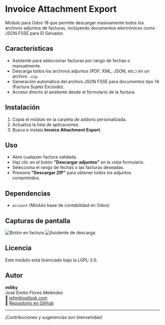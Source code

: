 # Invoice Attachment Export

Módulo para Odoo 18 que permite descargar masivamente todos los archivos adjuntos de facturas, incluyendo documentos electrónicos como JSON FSSE para El Salvador.

## Características

- Asistente para seleccionar facturas por rango de fechas o manualmente.
- Descarga todos los archivos adjuntos (PDF, XML, JSON, etc.) en un archivo `.zip`.
- Generación automática del archivo JSON FSSE para documentos tipo 14 (Factura Sujeto Excluido).
- Acceso directo al asistente desde el formulario de la factura.

## Instalación

1. Copia el módulo en la carpeta de addons personalizada.
2. Actualiza la lista de aplicaciones.
3. Busca e instala **Invoice Attachment Export**.

## Uso

- Abre cualquier factura validada.
- Haz clic en el botón **"Descargar adjuntos"** en la vista formulario.
- Selecciona el rango de fechas o las facturas deseadas.
- Presiona **"Descargar ZIP"** para obtener todos los adjuntos comprimidos.

## Dependencias

- `account` (Módulo base de contabilidad en Odoo)

## Capturas de pantalla

![Botón en factura](static/description/screenshot_button.png)
![Asistente de descarga](static/description/screenshot_wizard.png)

## Licencia

Este módulo está licenciado bajo la LGPL-3.0.

## Autor

**miliky**  
José Emilio Flores Meléndez  
📧 jefm@outlook.com  
🔗 [Repositorio en GitHub](https://github.com/miliky/odoo18)

---

¡Contribuciones y sugerencias son bienvenidas!
